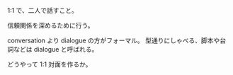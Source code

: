 1:1 で、二人で話すこと。

信頼関係を深めるために行う。

conversation より dialogue の方がフォーマル。
型通りにしゃべる、脚本や台詞などは dialogue と呼ばれる。

どうやって 1:1 対面を作るか。
